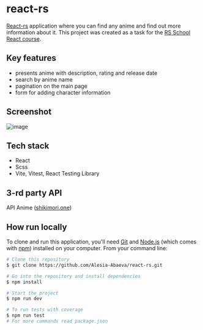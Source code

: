 # react-rs

[React-rs](https://react-forms-rs.netlify.app/#/forms) application where you can find any anime and find out more information about it. This project was created as a task for the [RS School React course](https://rs.school/react/).

## Key features

- presents anime with description, rating and release date
- search by anime name
- pagination on the main page
- form for adding character information

## Screenshot

![image](https://user-images.githubusercontent.com/101274979/230780840-fac073d7-353c-4f14-882e-cc245680b6db.png)

## Tech stack

- React
- Scss
- Vite, Vitest, React Testing Library

## 3-rd party API

API Anime ([shikimori.one](https://shikimori.one/api/doc/1.0/animes/show))

## How run locally

To clone and run this application, you'll need [Git](https://git-scm.com) and [Node.js](https://nodejs.org/en/download/) (which comes with [npm](http://npmjs.com)) installed on your computer. From your command line:

```bash
# Clone this repository
$ git clone https://github.com/Alesia-Abaeva/react-rs.git

# Go into the repository and install dependencies
$ npm install

# Start the project
$ npm run dev

# To run tests with coverage
$ npm run test
# For more commands read package.json
```
